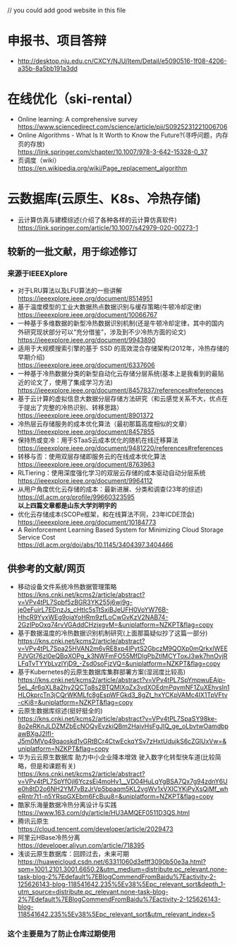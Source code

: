 // you could add good website in this file  
# 申报书、项目答辩
+ <http://desktop.nju.edu.cn/CXCY/NJU/Item/Detail/e5090516-1f08-4206-a35b-8a5bb191a3dd>
# 在线优化（ski-rental）
+ Online learning: A comprehensive survey  
https://www.sciencedirect.com/science/article/pii/S0925231221006706  
+ Online Algorithms - What Is It Worth to Know the Future?(寻呼问题，内存页的存放)  
https://link.springer.com/chapter/10.1007/978-3-642-15328-0_37
+ 页调度（wiki）  
https://en.wikipedia.org/wiki/Page_replacement_algorithm  

# 云数据库(云原生、K8s、冷热存储)  
+ 云计算仿真与建模综述(介绍了各种各样的云计算仿真软件)  
https://link.springer.com/article/10.1007/s42979-020-00273-1  
## 较新的一批文献，用于综述修订
### 来源于IEEEXplore
+ 对于LRU算法以及LFU算法的一些讲解  
<https://ieeexplore.ieee.org/document/8514951>
+ 基于温度模型的工业大数据热点数据识别与缓存策略(牛顿冷却定律)    
https://ieeexplore.ieee.org/document/10066767
+ 一种基于多维数据的新型冷热数据识别机制(还是牛顿冷却定律，其中的国内外研究现状部分可以“充分借鉴”，涉及到不少冷热方面的论文)  
https://ieeexplore.ieee.org/document/9943890
+ 适用于大规模搜索引擎的基于 SSD 的高效混合存储架构(2012年，冷热存储的早期介绍)  
https://ieeexplore.ieee.org/document/6337606
+ 一种基于冷热数据分类的新型自动化云存储分层系统(基本上是我看到的最贴近的论文了，使用了集成学习方法)  
https://ieeexplore.ieee.org/document/8457837/references#references
+ 基于云计算的虚拟信息大数据分层存储方法研究（和云感觉关系不大，优点在于提出了完整的冷热识别、转移思路）
https://ieeexplore.ieee.org/document/8901372
+ 冷热层云存储服务的成本优化算法（最初那篇高度相似的文章）  
https://ieeexplore.ieee.org/document/8457855
+ 保持热或变冷：用于STaaS云成本优化的随机在线迁移算法  
https://ieeexplore.ieee.org/document/9481220/references#references
+ 转移与否：使用双层存储即服务云的在线成本优化算法  
https://ieeexplore.ieee.org/document/8763963
+ RLTiering：使用深度强化学习的双层云存储的成本驱动自动分层系统  
https://ieeexplore.ieee.org/document/9964112
+ 从用户角度优化云存储的成本：最新进展、分类和调查(23年的综述)  
https://dl.acm.org/profile/99660323595  
**以上四篇文章都是山东大学刘明宇的**  
+ 优化云存储成本(SCOPe框架，和在线算法不同，23年ICDE顶会)  
https://ieeexplore.ieee.org/document/10184773
+ A Reinforcement Learning Based System for Minimizing Cloud Storage Service Cost  
https://dl.acm.org/doi/abs/10.1145/3404397.3404466
## 供参考的文献/网页
+ 移动设备文件系统冷热数据管理策略  
https://kns.cnki.net/kcms2/article/abstract?v=VPv4tPL7Spbf5zBGR3YK255j6wj9g-je0eFuirL7EDnzJs_cHtIc5sTtSxiBJeUFH0VoYW76B-HhcR9YyxWEg9ojaYoHRm9zfLoCwGvKzV2NAB74-2GzIPpOxq74rvVGAddCHzjxgvM=&uniplatform=NZKPT&flag=copy
+ 基于数据温度的冷热数据识别机制研究(上面那篇疑似抄了这篇一部分)  
https://kns.cnki.net/kcms2/article/abstract?v=VPv4tPL7Spa25HVAN2m6vRE8xp4IPytS2GbczM9QOXp0mQrkxIWEEPJVGt76zI0eQBqXOPg_k3NWFmFO55MfDlgPbZtlMCYToxJ3wk7hnOvjRLFqTvTYYbLvzlYjD9_-Zsd0soFjzVQ=&uniplatform=NZKPT&flag=copy
+ 基于Kubernetes的云原生数据库集群部署方案(湿润度比较高)  
https://kns.cnki.net/kcms2/article/abstract?v=VPv4tPL7SpYmpwuEAip-5eL_4r6qXL8a2hy2QCTq8s2BTQMlXqZx3vdXOEdmPqymNF1ZuXEhvsIn1HLOkprcTn3jCQrWKMLfc8gEspWFGkd3_8gZt_hxYCKpVAMc4IX1TpVFtv-cKi8=&uniplatform=NZKPT&flag=copy
+ 云原生数据库综述(挺好挺全的)  
https://kns.cnki.net/kcms2/article/abstract?v=VPv4tPL7SpaSY98ke-8o2eRKnJLDZMZbEcNOQyEvzkiQBm2HajvHsFgJlQ_ge_oLbvtwOamdbpawBXgJ2IfI-J5m0MVp49qaoskd1vGRtBCr4CtwEckqYSv7zHxtUdujkS6cZGlUxVw=&uniplatform=NZKPT&flag=copy
+ 华为云云原生数据库 助力中小企业降本增效 驶入数字化转型快车道(比较简略，但是和课题有关)  
https://kns.cnki.net/kcms2/article/abstract?v=VPv4tPL7SpYfOjl6YczsEi4moHv1__VD04HuLqYgBSA7Qx7g94zdnY6Ue0h8tD2o6NH2YM7vBzJrVp5bpaqm5KL2vgWv1xVXICYKjPyXsQjMf_wheRntr7t1-n5YRspGXEbm6FcBuu8=&uniplatform=NZKPT&flag=copy  
+ 酷家乐海量数据冷热分离设计与实践  
https://www.163.com/dy/article/HU3AMQEF0511D3QS.html  
+ 腾讯云原生  
https://cloud.tencent.com/developer/article/2029473  
+ 阿里云HBase冷热分离  
https://developer.aliyun.com/article/718395  
+ 浅谈云原生数据库：回顾过去，未来可期  
https://huaweicloud.csdn.net/63311060d3efff3090b50e3a.html?spm=1001.2101.3001.6650.2&utm_medium=distribute.pc_relevant.none-task-blog-2%7Edefault%7EBlogCommendFromBaidu%7Eactivity-2-125626143-blog-118541642.235%5Ev38%5Epc_relevant_sort&depth_1-utm_source=distribute.pc_relevant.none-task-blog-2%7Edefault%7EBlogCommendFromBaidu%7Eactivity-2-125626143-blog-118541642.235%5Ev38%5Epc_relevant_sort&utm_relevant_index=5

### 这个主要是为了防止仓库过期使用
